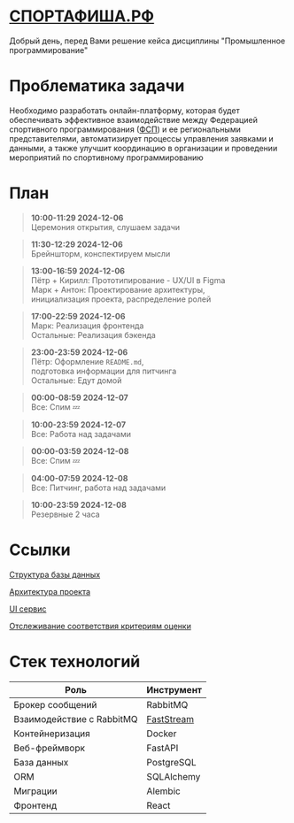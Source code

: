 # [СПОРТАФИША.РФ](https://спортафиша.рф/)

Добрый день, перед Вами решение кейса дисциплины "Промышленное программирование"

# Проблематика задачи

Необходимо разработать онлайн-платформу, которая будет обеспечивать эффективное взаимодействие между Федерацией спортивного программирования ([ФСП](fsp-russia.com)) и ее региональными представителями, автоматизирует процессы управления заявками и данными, а также улучшит координацию в организации и проведении мероприятий по спортивному программированию

# План


> **10:00-11:29 2024-12-06**  
> Церемония открытия, слушаем задачи

> **11:30-12:29 2024-12-06**   
> Брейншторм, конспектируем мысли

> **13:00-16:59 2024-12-06**  
> Пётр + Кирилл: Прототипирование - UX/UI в Figma  
> Марк + Антон: Проектирование архитектуры,  
> инициализация проекта, распределение ролей  

> **17:00-22:59 2024-12-06**  
> Марк: Реализация фронтенда  
> Остальные: Реализация бэкенда

> **23:00-23:59 2024-12-06**  
> Пётр: Оформление `README.md`,  
> подготовка информации для питчинга   
> Остальные: Едут домой

> **00:00-08:59 2024-12-07**  
> Все: Спим 💤

> **10:00-23:59 2024-12-07**  
> Все: Работа над задачами

> **00:00-03:59 2024-12-08**  
> Все: Спим 💤

> **04:00-07:59 2024-12-08**  
> Все: Питчинг, работа над задачами

> **10:00-23:59 2024-12-08**  
> Резервные 2 часа


# Ссылки

[Структура базы данных](https://dbdiagram.io/d/sportprog-ru-6753000be9daa85acae77614)

[Архитектура проекта](https://s.icepanel.io/W0QiY5bPrcDjPu/gr0L)

[UI сервис](https://www.figma.com/design/tIcrsD40svONrjwoM43qtu/%D0%A7%D0%B5%D0%BC%D0%BF_%D1%84%D1%80%D0%BE%D0%BD%D1%82?node-id=0-1&node-type=canvas&t=PRCRotrsQjy6Enzv-0)

[Отслеживание соответствия критериям оценки](https://draw.chat/dc25babtu6whhsfksriledfw4lu6xk:t1alnpybv5hz6k1r0bcd7sn0viie732fmtkj#p1,0,137.22077894232802,r0,s1.7490062499999997,tool=pen)

# Стек технологий

| Роль | Инструмент |
|-------------|--------------|
| Брокер сообщений | RabbitMQ |
| Взаимодействие с RabbitMQ | [FastStream](https://faststream.airt.ai/latest/) |
| Контейнеризация | Docker |
| Веб-фреймворк | FastAPI |
| База данных | PostgreSQL |
| ORM | SQLAlchemy |
| Миграции | Alembic |
| Фронтенд | React |
